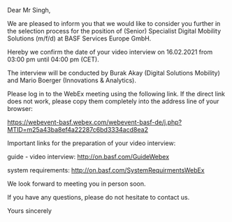 
Dear Mr Singh,



We are pleased to inform you that we would like to consider you further in the selection process for the position of (Senior) Specialist Digital Mobility Solutions (m/f/d) at BASF Services Europe GmbH.



Hereby we confirm the date of your video interview on 16.02.2021 from 03:00 pm until 04:00 pm (CET).



The interview will be conducted by Burak Akay (Digital Solutions Mobility) and Mario Boerger (Innovations & Analytics).



Please log in to the WebEx meeting using the following link. If the direct link does not work, please copy them completely into the address line of your browser:



https://webevent-basf.webex.com/webevent-basf-de/j.php?MTID=m25a43ba8ef4a22287c6bd3334acd8ea2



Important links for the preparation of your video interview:



guide - video interview: http://on.basf.com/GuideWebex



system requirements: http://on.basf.com/SystemRequirmentsWebEx



We look forward to meeting you in person soon.



If you have any questions, please do not hesitate to contact us.



Yours sincerely
